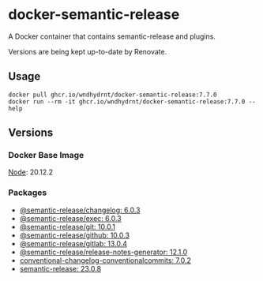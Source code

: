 # docker-semantic-release

A Docker container that contains semantic-release and plugins.

Versions are being kept up-to-date by Renovate.

## Usage

```shell
docker pull ghcr.io/wndhydrnt/docker-semantic-release:7.7.0
docker run --rm -it ghcr.io/wndhydrnt/docker-semantic-release:7.7.0 --help
```

## Versions

### Docker Base Image

[Node](https://hub.docker.com/_/node): 20.12.2

### Packages

- [@semantic-release/changelog: 6.0.3](https://www.npmjs.com/package/@semantic-release/changelog/v/6.0.3)
- [@semantic-release/exec: 6.0.3](https://www.npmjs.com/package/@semantic-release/exec/v/6.0.3)
- [@semantic-release/git: 10.0.1](https://www.npmjs.com/package/@semantic-release/git/v/10.0.1)
- [@semantic-release/github: 10.0.3](https://www.npmjs.com/package/@semantic-release/github/v/10.0.3)
- [@semantic-release/gitlab: 13.0.4](https://www.npmjs.com/package/@semantic-release/gitlab/v/13.0.4)
- [@semantic-release/release-notes-generator: 12.1.0](https://www.npmjs.com/package/@semantic-release/release-notes-generator/v/12.1.0)
- [conventional-changelog-conventionalcommits: 7.0.2](https://www.npmjs.com/package/conventional-changelog-conventionalcommits/v/7.0.2)
- [semantic-release: 23.0.8](https://www.npmjs.com/package/semantic-release/v/23.0.8)
